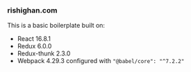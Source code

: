 ### rishighan.com

This is a basic boilerplate built on:

+ React 16.8.1
+ Redux 6.0.0
+ Redux-thunk 2.3.0 
+ Webpack 4.29.3 configured with `"@babel/core": "^7.2.2"`
